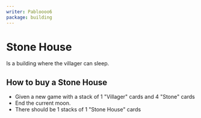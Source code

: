 ```yaml
---
writer: Pabloooo6
package: building
---
```

# Stone House

Is a building where the villager can sleep.

## How to buy a Stone House

 * Given a new game with a stack of 1 "Villager" cards and 4 "Stone" cards
 * End the current moon.
 * There should be 1 stacks of 1 "Stone House" cards
